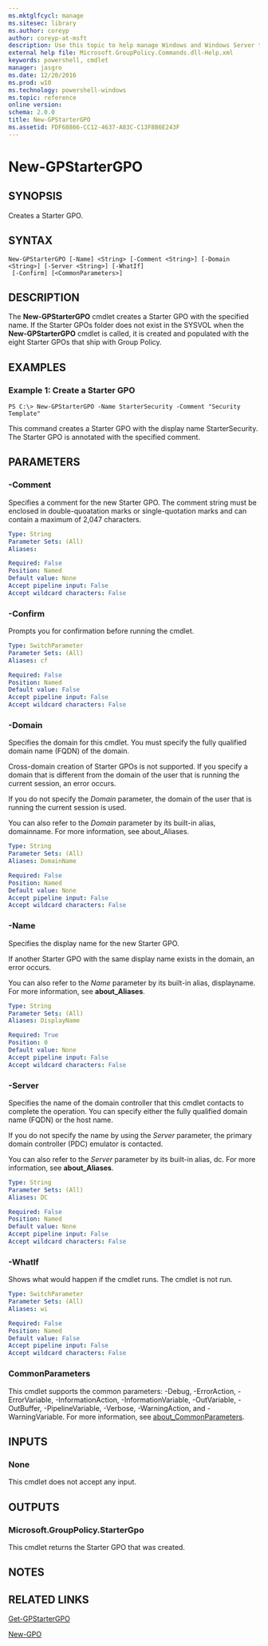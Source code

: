 ```yaml
---
ms.mktglfcycl: manage
ms.sitesec: library
ms.author: coreyp
author: coreyp-at-msft
description: Use this topic to help manage Windows and Windows Server technologies with Windows PowerShell.
external help file: Microsoft.GroupPolicy.Commands.dll-Help.xml
keywords: powershell, cmdlet
manager: jasgro
ms.date: 12/20/2016
ms.prod: w10
ms.technology: powershell-windows
ms.topic: reference
online version: 
schema: 2.0.0
title: New-GPStarterGPO
ms.assetid: FDF68866-CC12-4637-A83C-C13F8B6E243F
---
```


# New-GPStarterGPO

## SYNOPSIS
Creates a Starter GPO.

## SYNTAX

```
New-GPStarterGPO [-Name] <String> [-Comment <String>] [-Domain <String>] [-Server <String>] [-WhatIf]
 [-Confirm] [<CommonParameters>]
```

## DESCRIPTION
The **New-GPStarterGPO** cmdlet creates a Starter GPO with the specified name.
If the Starter GPOs folder does not exist in the SYSVOL when the **New-GPStarterGPO** cmdlet is called, it is created and populated with the eight Starter GPOs that ship with Group Policy.

## EXAMPLES

### Example 1: Create a Starter GPO
```
PS C:\> New-GPStarterGPO -Name StarterSecurity -Comment "Security Template"
```

This command creates a Starter GPO with the display name StarterSecurity.
The Starter GPO is annotated with the specified comment.

## PARAMETERS

### -Comment
Specifies a comment for the new Starter GPO.
The comment string must be enclosed in double-quoatation marks or single-quotation marks and can contain a maximum of 2,047 characters.

```yaml
Type: String
Parameter Sets: (All)
Aliases: 

Required: False
Position: Named
Default value: None
Accept pipeline input: False
Accept wildcard characters: False
```

### -Confirm
Prompts you for confirmation before running the cmdlet.

```yaml
Type: SwitchParameter
Parameter Sets: (All)
Aliases: cf

Required: False
Position: Named
Default value: False
Accept pipeline input: False
Accept wildcard characters: False
```

### -Domain
Specifies the domain for this cmdlet.
You must specify the fully qualified domain name (FQDN) of the domain.

Cross-domain creation of Starter GPOs is not supported.
If you specify a domain that is different from the domain of the user that is running the current session, an error occurs.

If you do not specify the *Domain* parameter, the domain of the user that is running the current session is used.

You can also refer to the *Domain* parameter by its built-in alias, domainname.
For more information, see about_Aliases.

```yaml
Type: String
Parameter Sets: (All)
Aliases: DomainName

Required: False
Position: Named
Default value: None
Accept pipeline input: False
Accept wildcard characters: False
```

### -Name
Specifies the display name for the new Starter GPO.

If another Starter GPO with the same display name exists in the domain, an error occurs.

You can also refer to the *Name* parameter by its built-in alias, displayname.
For more information, see **about_Aliases**.

```yaml
Type: String
Parameter Sets: (All)
Aliases: DisplayName

Required: True
Position: 0
Default value: None
Accept pipeline input: False
Accept wildcard characters: False
```

### -Server
Specifies the name of the domain controller that this cmdlet contacts to complete the operation.
You can specify either the fully qualified domain name (FQDN) or the host name.

If you do not specify the name by using the *Server* parameter, the primary domain controller (PDC) emulator is contacted.

You can also refer to the *Server* parameter by its built-in alias, dc.
For more information, see **about_Aliases**.

```yaml
Type: String
Parameter Sets: (All)
Aliases: DC

Required: False
Position: Named
Default value: None
Accept pipeline input: False
Accept wildcard characters: False
```

### -WhatIf
Shows what would happen if the cmdlet runs.
The cmdlet is not run.

```yaml
Type: SwitchParameter
Parameter Sets: (All)
Aliases: wi

Required: False
Position: Named
Default value: False
Accept pipeline input: False
Accept wildcard characters: False
```

### CommonParameters
This cmdlet supports the common parameters: -Debug, -ErrorAction, -ErrorVariable, -InformationAction, -InformationVariable, -OutVariable, -OutBuffer, -PipelineVariable, -Verbose, -WarningAction, and -WarningVariable. For more information, see [about_CommonParameters](http://go.microsoft.com/fwlink/?LinkID=113216).

## INPUTS

### None
This cmdlet does not accept any input.

## OUTPUTS

### Microsoft.GroupPolicy.StarterGpo
This cmdlet returns the Starter GPO that was created.

## NOTES

## RELATED LINKS

[Get-GPStarterGPO](./get-gpstartergpo.md)

[New-GPO](./new-gpo.md)


